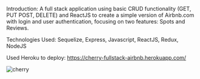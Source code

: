 Introduction: A full stack application using basic CRUD functionality (GET, PUT POST, DELETE) and ReactJS to create a simple version of Airbnb.com with login and user authentication, focusing on two features: Spots and Reviews.

Technologies Used: Sequelize, Express, Javascript, ReactJS, Redux, NodeJS

Used Heroku to deploy: https://cherry-fullstack-airbnb.herokuapp.com/


![cherry](cherry.png)